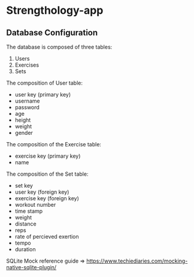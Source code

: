 # Strengthology-app

## Database Configuration

The database is composed of three tables:
1. Users
2. Exercises
3. Sets

The composition of User table:
 - user key (primary key)
 - username
 - password
 - age
 - height
 - weight
 - gender

The composition of the Exercise table:
 - exercise key (primary key)
 - name

The composition of the Set table:
 - set key
 - user key (foreign key)
 - exercise key (foreign key)
 - workout number 
 - time stamp
 - weight
 - distance
 - reps
 - rate of percieved exertion
 - tempo
 - duration

 SQLite Mock reference guide => https://www.techiediaries.com/mocking-native-sqlite-plugin/
